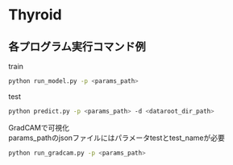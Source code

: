 # Thyroid

## 各プログラム実行コマンド例

train

```sh
python run_model.py -p <params_path>
```

test

```sh
python predict.py -p <params_path> -d <dataroot_dir_path>
```

GradCAMで可視化  
params_pathのjsonファイルにはパラメータtestとtest_nameが必要

```sh
python run_gradcam.py -p <params_path>
```
